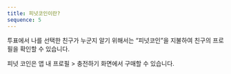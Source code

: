 ```yaml
---
title: 피넛코인이란?
sequence: 5
---
```


투표에서 나를 선택한 친구가 누군지 알기 위해서는 “피넛코인”을 지불하여 친구의 프로필을 확인할 수 있습니다.

피넛 코인은 앱 내 프로필 > 충전하기 화면에서 구매할 수 있습니다.
